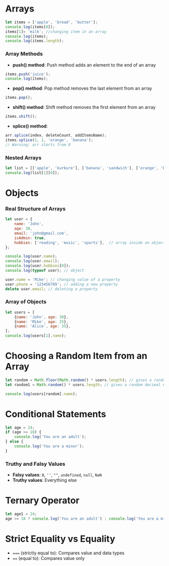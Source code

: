 # Arrays

```javascript
let items = ['apple', 'bread', 'butter'];
console.log(items[0]); 
items[1]= 'milk'; //changing item in an array
console.log(items);
console.log(items.length);
```

### Array Methods

- **push() method**: Push method adds an element to the end of an array

```javascript
items.push('juice');
console.log(items);
```

- **pop() method**: Pop method removes the last element from an array

```javascript
items.pop();
```

- **shift() method**: Shift method removes the first element from an array

```javascript
items.shift();
```

- **splice() method**:

```javascript
arr.splice(index, deleteCount, addItemsName);
items.splice(1, 1, 'orange', 'banana');
// Warning: arr starts from 0
```

### Nested Arrays

```javascript
let list = [['apple', 'kurkure'], ['banana', 'sandwich'], ['orange', 'burger']];
console.log(list[1][0]);
```

# Objects

### Real Structure of Arrays

```javascript
let user = {
    name: 'John',
    age: 30,
    email: 'john@gmail.com',
    isAdmin: true,
    hobbies: ['reading', 'music', 'sports'],  // array inside an object
};

console.log(user.name);
console.log(user.email);
console.log(user.hobbies[0]);
console.log(typeof user); // object

user.name = 'Mike'; // changing value of a property
user.phone = '123456789'; // adding a new property
delete user.email; // deleting a property
```

### Array of Objects

```javascript
let users = [
    {name: 'John', age: 30},
    {name: 'Mike', age: 25},
    {name: 'Alice', age: 35},
];
console.log(users[1].name);
```

# Choosing a Random Item from an Array

```javascript
let random = Math.floor(Math.random() * users.length); // gives a random whole number between 0 and items.length
let random1 = Math.random() * users.length; // gives a random decimal number between 0 and items.length

console.log(users[random].name);
```

# Conditional Statements

```javascript
let age = 24;
if (age >= 18) {
    console.log('You are an adult');
} else {
    console.log('You are a minor');
}
```

### Truthy and Falsy Values
- **Falsy values**: `0`, `''`, `""`, `undefined`, `null`, `NaN`
- **Truthy values**: Everything else

# Ternary Operator

```javascript
let age1 = 24;
age >= 18 ? console.log('You are an adult') : console.log('You are a minor');
```

# Strict Equality vs Equality

- `===` (strictly equal to): Compares value and data types
- `==` (equal to): Compares value only
